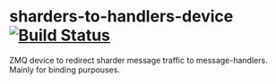 # sharders-to-handlers-device [![Build Status](https://travis-ci.com/oxylbot/sharders-to-handlers-device.svg?branch=master)](https://travis-ci.com/oxylbot/sharders-to-handlers-device)
ZMQ device to redirect sharder message traffic to message-handlers. Mainly for binding purpouses.